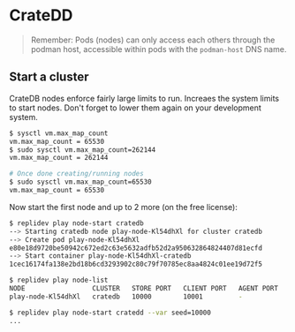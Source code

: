 # CrateDD
> Remember: Pods (nodes) can only access each others through the podman host,
> accessible within pods with the `podman-host` DNS name.


## Start a cluster
CrateDB nodes enforce fairly large limits to run.
Increaes the system limits to start nodes.
Don't forget to lower them again on your development system.
```bash
$ sysctl vm.max_map_count
vm.max_map_count = 65530
$ sudo sysctl vm.max_map_count=262144
vm.max_map_count = 262144

# Once done creating/running nodes
$ sudo sysctl vm.max_map_count=65530
vm.max_map_count = 65530
```

Now start the first node and up to 2 more (on the free license):
```bash
$ replidev play node-start cratedb
--> Starting cratedb node play-node-Kl54dhXl for cluster cratedb
--> Create pod play-node-Kl54dhXl
e80e18d9720be50942c672ed2c63e5632adfb52d2a950632864824407d81ecfd
--> Start container play-node-Kl54dhXl-cratedb
1cec16174fa138e2bd18b6cd3293902c80c79f70785ec8aa4824c01ee19d72f5

$ replidev play node-list
NODE                 CLUSTER   STORE PORT   CLIENT PORT   AGENT PORT   STATUS    POD ID  
play-node-Kl54dhXl   cratedb   10000        10001         -            Running   e80e18d9720b

$ replidev play node-start cratedd --var seed=10000
...
```
